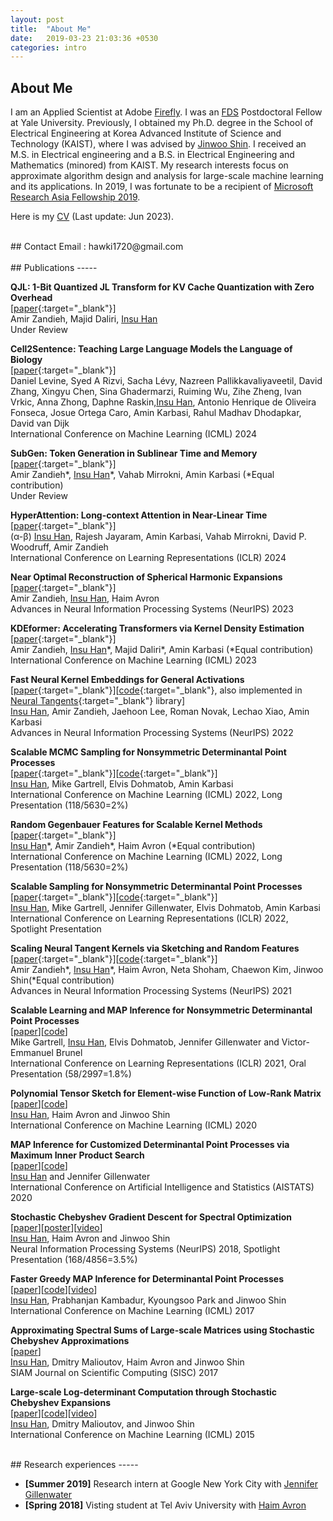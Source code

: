 ```yaml
---
layout: post
title:  "About Me"
date:   2019-03-23 21:03:36 +0530
categories: intro
---
```



## About Me
I am an Applied Scientist at Adobe [Firefly]. I was an [FDS] Postdoctoral Fellow at Yale University. Previously, I obtained my Ph.D. degree in the School of Electrical Engineering at Korea Advanced Institute of Science and Technology (KAIST), where I was advised by [Jinwoo Shin]. I received an M.S. in Electrical engineering and a B.S. in Electrical Engineering and Mathematics (minored) from KAIST.  My research interests focus on approximate algorithm design and analysis for large-scale machine learning and its applications. In 2019, I was fortunate to be a recipient of [Microsoft Research Asia Fellowship 2019].

Here is my [CV] (Last update: Jun 2023).

<br/>
## Contact
Email : hawki1720@gmail.com <br/>

[Firefly]: https://firefly.adobe.com/
[FDS]: https://fds.yale.edu/
[Amin Karbasi]: http://iid.yale.edu/
[Jinwoo Shin]: http://alinlab.kaist.ac.kr/shin.html
[CV]: https://www.dropbox.com/s/p7co802hdvgkguh/cv_2023.pdf?dl=0

<!-- 
<br/>
## Awards
-----
I am a recipient of [Microsoft Research Asia Fellowship 2019]. <br/>
-->

[Microsoft Research Asia Fellowship 2019]: https://www.microsoft.com/en-us/research/academic-program/fellowships-microsoft-research-asia/ 


<br/>
## Publications
-----

**QJL: 1-Bit Quantized JL Transform for KV Cache Quantization with Zero Overhead** <br/>
[[paper][gjl_paper]{:target="_blank"}]<br/>
Amir Zandieh, Majid Daliri, <U>Insu Han</U> <br/>
Under Review
<br/>
	
**Cell2Sentence: Teaching Large Language Models the Language of Biology** <br/>
[[paper][cell2sen_paper]{:target="_blank"}]<br/>
Daniel Levine, Syed A Rizvi, Sacha Lévy, Nazreen Pallikkavaliyaveetil, David Zhang, Xingyu Chen, Sina Ghadermarzi, Ruiming Wu, Zihe Zheng, Ivan Vrkic, Anna Zhong, Daphne Raskin,<U>Insu Han</U>, Antonio Henrique de Oliveira Fonseca, Josue Ortega Caro, Amin Karbasi, Rahul Madhav Dhodapkar, David van Dijk<br/>
International Conference on Machine Learning (ICML) 2024
<br/>

**SubGen: Token Generation in Sublinear Time and Memory** <br/>
[[paper][subgen_paper]{:target="_blank"}]<br/>
Amir Zandieh\*, <ins>Insu Han</ins>\*, Vahab Mirrokni, Amin Karbasi (\*Equal contribution)<br/> 
Under Review
<br/>

**HyperAttention: Long-context Attention in Near-Linear Time** <br/>
[[paper][hyperattn_paper]{:target="_blank"}]<br/>
(α-β) <U>Insu Han</U>, Rajesh Jayaram, Amin Karbasi, Vahab Mirrokni, David P. Woodruff, Amir Zandieh<br/>
International Conference on Learning Representations (ICLR) 2024
<br/>

**Near Optimal Reconstruction of Spherical Harmonic Expansions** <br/>
[[paper][gegen_recon_paper]{:target="_blank"}]<br/>
Amir Zandieh, <U>Insu Han</U>, Haim Avron<br/>
Advances in Neural Information Processing Systems (NeurIPS) 2023
<br/>

**KDEformer: Accelerating Transformers via Kernel Density Estimation** <br/>
[[paper][kdeformer_paper]{:target="_blank"}] <br/>
Amir Zandieh, <ins>Insu Han</ins>\*, Majid Daliri\*, Amin Karbasi (\*Equal contribution)<br/>
International Conference on Machine Learning (ICML) 2023
<br/>


**Fast Neural Kernel Embeddings for General Activations** <br/>
[[paper][fast_neural_kernel_paper]{:target="_blank"}][[code][fast_neural_kernel_code]{:target="_blank"}, also implemented in [Neural Tangents]{:target="_blank"} library]<br/>
<U>Insu Han</U>, Amir Zandieh, Jaehoon Lee, Roman Novak, Lechao Xiao, Amin Karbasi<br/>
Advances in Neural Information Processing Systems (NeurIPS) 2022
<br/>

**Scalable MCMC Sampling for Nonsymmetric Determinantal Point Processes** <br/>
[[paper][kndpp_mcmc_sampling_paper]{:target="_blank"}][[code][kndpp_mcmc_sampling_code]{:target="_blank"}] <br/>
<U>Insu Han</U>, Mike Gartrell, Elvis Dohmatob, Amin Karbasi<br/>
International Conference on Machine Learning (ICML) 2022, Long Presentation (118/5630=2%)
<br/>

**Random Gegenbauer Features for Scalable Kernel Methods** <br/>
[[paper][gegen_rf_paper]{:target="_blank"}]<br/>
<U>Insu Han</U>\*, Amir Zandieh\*, Haim Avron (\*Equal contribution)<br/>
International Conference on Machine Learning (ICML) 2022, Long Presentation (118/5630=2%)
<br/>

**Scalable Sampling for Nonsymmetric Determinantal Point Processes** <br/>
[[paper][ndpp_sampling_paper]{:target="_blank"}][[code][ndpp_sampling_code]{:target="_blank"}]<br/>
<U>Insu Han</U>, Mike Gartrell, Jennifer Gillenwater, Elvis Dohmatob, Amin Karbasi<br/>
International Conference on Learning Representations (ICLR) 2022, Spotlight Presentation
<br/>


**Scaling Neural Tangent Kernels via Sketching and Random Features** <br/>
[[paper][ntk_paper]{:target="_blank"}][[code][ntk_rf_code]{:target="_blank"}]<br/>
Amir Zandieh\*, <U>Insu Han</U>\*, Haim Avron, Neta Shoham, Chaewon Kim, Jinwoo Shin(\*Equal contribution)<br/>
Advances in Neural Information Processing Systems (NeurIPS) 2021
<br/>

**Scalable Learning and MAP Inference for Nonsymmetric Determinantal Point Processes** <br/>
[[paper][ndpp_paper]][[code][ndpp_code]]<br/>
Mike Gartrell, <U>Insu Han</U>, Elvis Dohmatob, Jennifer Gillenwater and Victor-Emmanuel Brunel <br/>
International Conference on Learning Representations (ICLR) 2021, Oral Presentation (58/2997=1.8%)
<br/>

**Polynomial Tensor Sketch for Element-wise Function of Low-Rank Matrix** <br/>
[[paper][poly_paper]][[code][poly_code]]<br/>
<U>Insu Han</U>, Haim Avron and Jinwoo Shin <br/>
International Conference on Machine Learning (ICML) 2020
<br/>

**MAP Inference for Customized Determinantal Point Processes via Maximum Inner Product Search** <br/>
[[paper][fastdppmap_aistats20]][[code][dppmips_code]]<br/>
<U>Insu Han</U> and Jennifer Gillenwater <br/>
International Conference on Artificial Intelligence and Statistics (AISTATS) 2020
<br/>

**Stochastic Chebyshev Gradient Descent for Spectral Optimization** <br/>
[[paper][specopt_paper]][[poster][specopt_poster]][[video][specopt_video]]<br/>
<U>Insu Han</U>, Haim Avron and Jinwoo Shin <br/>
Neural Information Processing Systems (NeurIPS) 2018, Spotlight Presentation (168/4856=3.5%)

**Faster Greedy MAP Inference for Determinantal Point Processes** <br/>
[[paper][fastdpp_paper]][[code][fastdpp_code]][[video][fastdpp_video]]<br/>
<U>Insu Han</U>, Prabhanjan Kambadur, Kyoungsoo Park and Jinwoo Shin <br/>
International Conference on Machine Learning (ICML) 2017

**Approximating Spectral Sums of Large-scale Matrices using Stochastic Chebyshev Approximations** <br/>
[[paper][specsum_paper]]<br/>
<U>Insu Han</U>, Dmitry Malioutov, Haim Avron and Jinwoo Shin <br/>
SIAM Journal on Scientific Computing (SISC) 2017

**Large-scale Log-determinant Computation through Stochastic Chebyshev Expansions** <br/>
[[paper][logdet_paper]][[code][logdet_code]][[video][logdet_video]]<br/>
<U>Insu Han</U>, Dmitry Malioutov, and Jinwoo Shin <br/>
International Conference on Machine Learning (ICML) 2015

[subgen_paper]:https://arxiv.org/pdf/2402.06082.pdf
[Neural Tangents]: https://github.com/google/neural-tangents
[kndpp_mcmc_sampling_paper]:https://arxiv.org/pdf/2207.00486.pdf
[kndpp_mcmc_sampling_code]:https://github.com/insuhan/ndpp-mcmc-sampling
[fast_neural_kernel_paper]:https://arxiv.org/pdf/2209.04121.pdf
[fast_neural_kernel_code]:https://github.com/insuhan/ntk_activations
[gegen_recon_paper]: https://arxiv.org/pdf/2202.12995.pdf
[gegen_rf_paper]: https://arxiv.org/pdf/2202.03474.pdf
[ndpp_sampling_paper]: https://openreview.net/forum?id=BB4e8Atc1eR
[ndpp_sampling_code]: https://github.com/insuhan/nonsymmetric-dpp-sampling
[ntk_rf_code]: https://github.com/insuhan/ntk-sketch-rf
[dppmips_code]: https://github.com/insuhan/dppmapmips
[ndpp_code]: https://github.com/cgartrel/nonsymmetric-DPP-learning/tree/scalable
[ndpp_paper]: https://openreview.net/forum?id=HajQFbx_yB
[poly_code]: https://github.com/insuhan/polytensorsketch
[poly_paper]: http://proceedings.mlr.press/v119/han20a/han20a.pdf
[specopt_paper]: https://papers.nips.cc/paper/7968-stochastic-chebyshev-gradient-descent-for-spectral-optimization.pdf
[specopt_poster]: http://alinlab.kaist.ac.kr/resource/poster_nips18_specopt.pdf
[specopt_video]: https://www.youtube.com/watch?v=0Sx9G3-fOwU&feature=youtu.be
[fastdpp_paper]: http://proceedings.mlr.press/v70/han17a/han17a.pdf
[fastdpp_code]: https://github.com/insuhan/fastdppmap
[fastdpp_video]: https://vimeo.com/240776466
[specsum_paper]: https://epubs.siam.org/doi/pdf/10.1137/16M1078148
[logdet_paper]: http://proceedings.mlr.press/v37/hana15.pdf
[logdet_code]: http://alinlab.kaist.ac.kr/resource/logdet_code.zip
[logdet_video]: http://videolectures.net/icml2015_han_log_determinant_computation/
[fastdppmap_aistats20]: http://alinlab.kaist.ac.kr/resource/fastdppmap_aistats2020.pdf
[ntk_paper]: https://arxiv.org/pdf/2106.07880.pdf
[kdeformer_paper]: https://arxiv.org/pdf/2302.02451.pdf
[hyperattn_paper]: https://arxiv.org/pdf/2310.05869.pdf
[cell2sen_paper]: https://openreview.net/pdf?id=EWt5wsEdvc
[gjl_paper]: https://arxiv.org/pdf/2406.03482

<br/>
## Research experiences
-----

- **[Summer 2019]** Research intern at Google New York City with [Jennifer Gillenwater] <br/>
- **[Spring 2018]** Visting student at Tel Aviv University with [Haim Avron] <br/>

[Jennifer Gillenwater]: http://jgillenw.com/
[Haim Avron]: http://www.math.tau.ac.il/~haimav/
